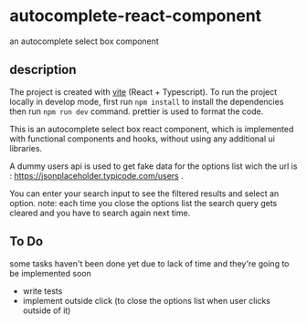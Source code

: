 # autocomplete-react-component
an autocomplete select box component

## description

The project is created with [vite](https://vitejs.dev/) (React + Typescript). To run the project locally in develop mode, first run `npm install` to install the dependencies then run `npm run dev` command.
prettier is used to format the code.

This is an autocomplete select box react component, which is implemented with functional components and hooks, without using any additional ui libraries.

A dummy users api is used to get fake data for the options list wich the url is : <https://jsonplaceholder.typicode.com/users> .

You can enter your search input to see the filtered results and select an option. note: each time you close the options list the search query gets cleared and you have to search again next time.

## To Do

some tasks haven't been done yet due to lack of time and they're going to be implemented soon

- write tests
- implement outside click (to close the options list when user clicks outside of it)
